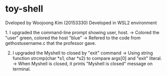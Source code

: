 # toy-shell

Dveloped by Woojoong Kim (20153330)
Developed in WSL2 environment


<Upgrade list>
1. I upgraded the command-line prompt showing user, host.
-> Colored the "user" green, colored the host "blue"
-> Refered to the code from gethostusername.c that the professor gave.

2. I upgraded the Myshell to closed by "exit" command
-> Using string function strcmp(char *s1, char *s2) to compare args[0] and "exit" literal.
-> When Myshell is closed, it prints "Myshell is closed" message on terminal.


